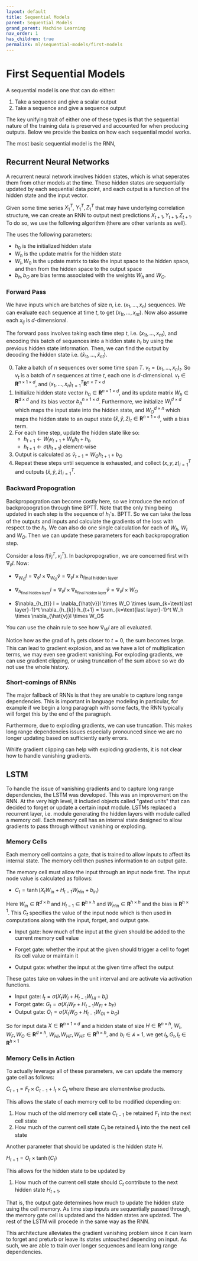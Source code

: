 ```yaml
---
layout: default
title: Sequential Models
parent: Sequential Models
grand_parent: Machine Learning
nav_order: 1
has_children: true
permalink: ml/sequential-models/first-models
---
```


# First Sequential Models

A sequential model is one that can do either:

1. Take a sequence and give a scalar output
2. Take a sequence and give a sequence output

The key unifying trait of either one of these types is that the sequential nature of the training data is preserved and accounted for when producing outputs. Below we provide the basics on how each sequential model works.

The most basic sequential model is the RNN, 

## Recurrent Neural Networks

A recurrent neural network involves hidden states, which is what seperates them from other models at the time. These hidden states are sequentially updated by each sequential data point, and each output is a function of the hidden state and the input vector.

Given some time series $X_1^T$, $Y_1^T, Z_1^T$ that may have underlying correlation structure, we can create an RNN to output next predictions $X_{t+1}, Y_{t+1}, Z_{t+1}$. To do so, we use the following algorithm (there are other variants as well).

The uses the following parameters:

- $h_0$ is the initialized hidden state
- $W_h$ is the update matrix for the hidden state
- $W_I, W_0$ is the update matrix to take the input space to the hidden space, and then from the hidden space to the output space
- $b_h, b_O$ are bias terms associated with the weights $W_h$ and $W_O$. 

### Forward Pass

We have inputs which are batches of size $n$, i.e. $(x_1,...,x_n)$ sequences. We can evaluate each sequence at time $t$, to get $(x_{1t}, ...,x_{nt})$. Now also assume each $x_{ij}$ is $d$-dimensional. 

The forward pass involves taking each time step $t$, i.e. $(x_{1t},...,x_{nt})$, and encoding this batch of sequences into a hidden state $h_t$ by using the previous hidden state information. Then, we can find the output by decoding the hidden state i.e. $(\hat{x}_{1t},...,\hat{x}_{nt})$.

0. Take a batch of $n$ sequences over some time span $T$. $v_t = (x_1,...,x_n)_t$. So $v_t$ is a batch of $n$ sequences at time $t$, each one is $d$-dimensional. $v_t \in \mathbf{R}^{n\times 1 \times d}$, and $(x_1,...,x_n)_{t=1}^T \mathbf{R}^{n\times T\times d}$
1. Initialize hidden state vector $h_0 \in \mathbf{R}^{n \times 1 \times d}$, and its update matrix $W_h \in \mathbf{R}^{d \times d}$ and its bias vector $b_h ^{n\times 1 \times d}$. Furthermore, we initialize $W_I^{d\times d}$ which maps the input state into the hidden state, and $W_O^{d \times n}$ which maps the hidden state to an ouput state $(\hat{x},\hat{y},\hat{z})_t \in \mathbf{R}^{n\times 1 \times d}$, with a bias term.
2. For each time step, update the hidden state like so:
    - $h_{t+1} \leftarrow W_I v_{t+1} + W_h h_t + h_b$
    - $h_{t+1} \leftarrow \sigma(h_{t+1})$ element-wise
3. Output is calculated as $\hat{v}_{t+1} = W_O h_{t+1} + b_O$
4. Repeat these steps until sequence is exhausted, and collect $(x,y,z)_{i=1}^T$ and outputs $(\hat{x},\hat{y},\hat{z})_{i=1}^T$. 



### Backward Propogration

Backpropogration can become costly here, so we introduce the notion of backpropogration through time BPTT. Note that the only thing being updated in each step is the sequence of $h_t$'s. BPTT. So we can take the loss of the outputs and inputs and calculate the gradients of the loss with respect to the $h_t$. We can also do one single calculation for each of $W_h$, $W_I$ and $W_O$. Then we can update these parameters for each backpropogration step.

Consider a loss $l(\hat{v}_i^T , v_i^T)$. In backpropogration, we are concerned first with $\nabla_{\hat{v}} l$. Now:

- $\nabla_{W_O} l = \nabla_{\hat{v}}l \times \nabla_{W_O}\hat{v} = \nabla_{\hat{v}}l \times h_{\text{final hidden layer}}$

- $\nabla_{h_{\text{final hidden layer}}} l = \nabla_{\hat{v}}l \times \nabla_{h_{\text{final hidden layer}}}\hat{v} = \nabla_{\hat{v}}l \times W_O$

- $\nabla_{h_{t}} l = \nabla_{\hat{v}}l \times W_O \times \sum_{k=\text{last layer}-1}^t \nabla_{h_{k}} h_{t+1} = \sum_{k=\text{last layer}-1}^t W_h \times \nabla_{\hat{v}}l \times W_O$

You can use the chain rule to see how $\nabla_W l$ are all evaluated. 

Notice how as the grad of $h_t$ gets closer to $t=0$, the sum becomes large. This can lead to gradient explosion, and as we have a lot of multiplication terms, we may even see gradient vanishing. For exploding gradients, we can use gradient clipping, or using truncation of the sum above so we do not use the whole history.

### Short-comings of RNNs

The major fallback of RNNs is that they are unable to capture long range dependencies. This is important in language modeling in particular, for example if we begin a long paragraph with some facts, the RNN typically will forget this by the end of the paragraph. 

Furthermore, due to exploding gradients, we can use truncation. This makes long range dependencies issues especially pronounced since we are no longer updating based on sufficiently early errors.

Whilfe gradient clipping can help with exploding gradients, it is not clear how to handle vanishing gradients.

## LSTM

To handle the issue of vanishing gradients and to capture long range dependencies, the LSTM was developed. This was an improvement on the RNN. At the very high level, it included objects called "gated units" that can decided to forget or update a certain input module. LSTMs replaced a recurrent layer, i.e. module generating the hidden layers with module called a memory cell. Each memory cell has an internal state designed to allow gradients to pass through without vanishing or exploding.

### Memory Cells

Each memory cell contains a gate, that is trained to allow inputs to affect its internal state. The memory cell then pushes information to an output gate.

The memory cell must allow the input through an input node first. The input node value is calculated as follows:

- $C_t = \tanh(X_tW_{\text{in}} + H_{t-1}W_{H\text{in}} + b_\text{in})$

Here $W_{\text{in}} \in \mathbf{R}^{d\times h}$ and $H_{t-1} \in \mathbf{R}^{h\times h}$ and $W_{H\text{in}} \in \mathbf{R}^{h\times h}$ and the bias is $\mathbf{R}^{h\times 1}$. This $C_t$ specifies the value of the input node which is then used in computations along with the input, forget, and output gate.

- Input gate: how much of the input at the given should be added to the current memory cell value

- Forget gate: whether the input at the given should trigger a cell to foget its cell value or maintain it

- Output gate: whether the input at the given time affect the output

These gates take on values in the unit interval and are activate via activation functions.

- Input gate: $I_t = \sigma(X_tW_{I} + H_{t-1}W_{HI} + b_I)$
- Forget gate: $G_t = \sigma(X_tW_{F} + H_{t-1}W_{FI} + b_F)$
- Output gate: $O_t = \sigma(X_tW_{O} + H_{t-1}W_{OI} + b_O)$

So for input data $X \in \mathbf{R}^{n\times 1 \times d}$ and a hidden state of size $H\in \mathbf{R}^{n\times h}$, $W_I, W_F, W_O \in \mathbf{R}^{d \times h}$, $W_{HI}, W_{HF}, W_{HF} \in \mathbf{R}^{h \times h}$, and $b_I \in \mathcal{h\times 1}$, we get $I_t, G_t, I_t \in \mathbf{R}^{h\times 1}$


### Memory Cells in Action

To actually leverage all of these parameters, we can update the memory gate cell as follows:

$C_{t+1} = F_t \times C_{t-1} + I_t \times C_{t}$ where these are elementwise products.

This allows the state of each memory cell to be modified depending on:

1. How much of the old memory cell state $C_{t-1}$ be retained $F_t$ into the next cell state
2. How much of the current cell state $C_t$ be retained $I_t$ into the the next cell state

Another parameter that should be updated is the hidden state $H$. 

$H_{t+1} = O_t \times \tanh(C_t)$

This allows for the hidden state to be updated by

1. How much of the current cell state should $C_t$ contribute to the next hidden state $H_{t+1}$.

That is, the output gate determines how much to update the hidden state using the cell memory. As time step inputs are sequentially passed through, the memory gate cell is updated and the hidden states are updated. The rest of the LSTM will procede in the same way as the RNN.

This architecture alleviates the gradient vanishing problem since it can learn to forget and preturb or leave its states untouched depending on input. As such, we are able to train over longer sequences and learn long range dependencies.
